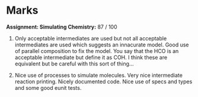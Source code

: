# Marks

**Assignment: Simulating Chemistry:** 87 / 100

1. Only acceptable intermediates are used but not all acceptable intermediates are used which
   suggests an innacurate model. Good use of parallel composition to fix the model. You say that the
   HCO is an acceptable intermediate but define it as COH. I think these are equivalent but be
   careful with this sort of thing...
   
2. Nice use of processes to simulate molecules. Very nice intermediate reaction printing. Nicely
   documented code. Nice use of specs and types and some good eunit tests.
